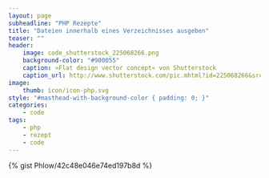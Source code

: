 ```yaml
---
layout: page
subheadline: "PHP Rezepte"
title: "Dateien innerhalb eines Verzeichnisses ausgeben"
teaser: ""
header:
    image: code_shutterstock_225068266.png
    background-color: "#900055"
    caption: »Flat design vector concept« von Shutterstock
    caption_url: http://www.shutterstock.com/pic.mhtml?id=225068266&src=id
image:
    thumb: icon/icon-php.svg
style: "#masthead-with-background-color { padding: 0; }"
categories:
    - code
tags:
    - php
    - rezept
    - code
---
```

{% gist Phlow/42c48e046e74ed197b8d %}

